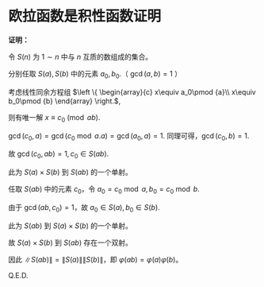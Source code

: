 <head>
    <script src="https://cdn.mathjax.org/mathjax/latest/MathJax.js?config=TeX-AMS-MML_HTMLorMML" type="text/javascript"></script>
    <script type="text/x-mathjax-config">
        MathJax.Hub.Config({
            tex2jax: {
            skipTags: ['script', 'noscript', 'style', 'textarea', 'pre'],
            inlineMath: [['$','$']]
            }
        });
    </script>
</head>

# 欧拉函数是积性函数证明

**证明：**

令 $S(n)$ 为 $1\sim n$ 中与 $n$ 互质的数组成的集合。

分别任取 $S(a),S(b)$ 中的元素 $a_0,b_0$.（ $\gcd(a,b)=1$ ）

考虑线性同余方程组 $\left \{ 
\begin{array}{c}
				x\equiv a_0\pmod {a}\\
				x\equiv b_0\pmod {b}
\end{array}
\right.$,

则有唯一解 $x\equiv c_0\pmod {ab}$.

$\gcd(c_0,a)=\gcd(c_0\bmod a.a)=\gcd(a_0,a)=1$. 同理可得，$\gcd(c_0,b)=1$.

故 $\gcd(c_0,ab)=1,c_0\in S(ab)$.

此为 $S(a)\times S(b)$ 到 $S(ab)$ 的一个单射。

任取 $S(ab)$ 中的元素 $c_0$，令 $a_0=c_0\bmod a,b_0=c_0\bmod b$.

由于 $\gcd(ab,c_0)=1$，故 $a_0\in S(a),b_0\in S(b)$.

此为 $S(ab)$ 到 $S(a)\times S(b)$ 的一个单射。

故 $S(a)\times S(b)$ 到 $S(ab)$ 存在一个双射。

因此 $\|S(ab)\|=\|S(a)\|\|S(b)\|$，即 $\varphi(ab)=\varphi(a)\varphi(b)$。

Q.E.D.
